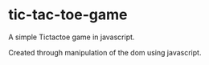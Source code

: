 # tic-tac-toe-game
A simple Tictactoe game in javascript.

Created through manipulation of the dom using javascript.
